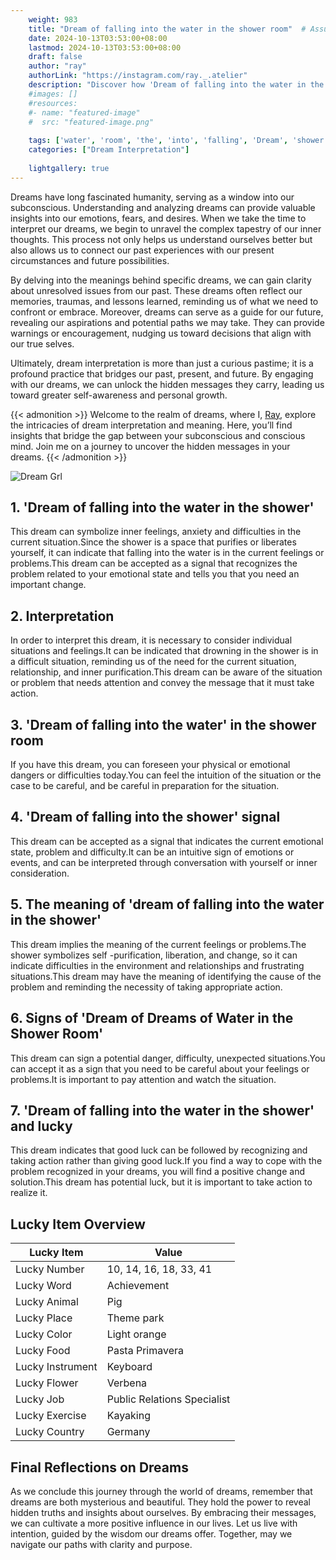 ```yaml
---
    weight: 983
    title: "Dream of falling into the water in the shower room"  # Assuming 'title' column exists
    date: 2024-10-13T03:53:00+08:00
    lastmod: 2024-10-13T03:53:00+08:00
    draft: false
    author: "ray"
    authorLink: "https://instagram.com/ray._.atelier"
    description: "Discover how 'Dream of falling into the water in the shower room' can interpret your future and uncover its significant meanings in your life."
    #images: []
    #resources:
    #- name: "featured-image"
    #  src: "featured-image.png"
    
    tags: ['water', 'room', 'the', 'into', 'falling', 'Dream', 'shower', 'in', 'of']
    categories: ["Dream Interpretation"]
    
    lightgallery: true
---
```

    
Dreams have long fascinated humanity, serving as a window into our subconscious. Understanding and analyzing dreams can provide valuable insights into our emotions, fears, and desires. When we take the time to interpret our dreams, we begin to unravel the complex tapestry of our inner thoughts. This process not only helps us understand ourselves better but also allows us to connect our past experiences with our present circumstances and future possibilities.

By delving into the meanings behind specific dreams, we can gain clarity about unresolved issues from our past. These dreams often reflect our memories, traumas, and lessons learned, reminding us of what we need to confront or embrace. Moreover, dreams can serve as a guide for our future, revealing our aspirations and potential paths we may take. They can provide warnings or encouragement, nudging us toward decisions that align with our true selves.

Ultimately, dream interpretation is more than just a curious pastime; it is a profound practice that bridges our past, present, and future. By engaging with our dreams, we can unlock the hidden messages they carry, leading us toward greater self-awareness and personal growth.

{{< admonition >}}
Welcome to the realm of dreams, where I, [Ray](https://instagram.com/ray._.atelier), explore the intricacies of dream interpretation and meaning. Here, you’ll find insights that bridge the gap between your subconscious and conscious mind. Join me on a journey to uncover the hidden messages in your dreams.
{{< /admonition >}}

![Dream Grl](https://cdn.pixabay.com/photo/2017/11/02/03/35/gothic-2910057_1280.jpg "Dream Grl")

## 1. 'Dream of falling into the water in the shower'
This dream can symbolize inner feelings, anxiety and difficulties in the current situation.Since the shower is a space that purifies or liberates yourself, it can indicate that falling into the water is in the current feelings or problems.This dream can be accepted as a signal that recognizes the problem related to your emotional state and tells you that you need an important change.

## 2. Interpretation
In order to interpret this dream, it is necessary to consider individual situations and feelings.It can be indicated that drowning in the shower is in a difficult situation, reminding us of the need for the current situation, relationship, and inner purification.This dream can be aware of the situation or problem that needs attention and convey the message that it must take action.

## 3. 'Dream of falling into the water' in the shower room
If you have this dream, you can foreseen your physical or emotional dangers or difficulties today.You can feel the intuition of the situation or the case to be careful, and be careful in preparation for the situation.

## 4. 'Dream of falling into the shower' signal
This dream can be accepted as a signal that indicates the current emotional state, problem and difficulty.It can be an intuitive sign of emotions or events, and can be interpreted through conversation with yourself or inner consideration.

## 5. The meaning of 'dream of falling into the water in the shower'
This dream implies the meaning of the current feelings or problems.The shower symbolizes self -purification, liberation, and change, so it can indicate difficulties in the environment and relationships and frustrating situations.This dream may have the meaning of identifying the cause of the problem and reminding the necessity of taking appropriate action.

## 6. Signs of 'Dream of Dreams of Water in the Shower Room'
This dream can sign a potential danger, difficulty, unexpected situations.You can accept it as a sign that you need to be careful about your feelings or problems.It is important to pay attention and watch the situation.

## 7. 'Dream of falling into the water in the shower' and lucky
This dream indicates that good luck can be followed by recognizing and taking action rather than giving good luck.If you find a way to cope with the problem recognized in your dreams, you will find a positive change and solution.This dream has potential luck, but it is important to take action to realize it.

## Lucky Item Overview
| Lucky Item          | Value              |
|---------------|--------------------|
| Lucky Number        | 10, 14, 16, 18, 33, 41  |
| Lucky Word          | Achievement |
| Lucky Animal        | Pig |
| Lucky Place         | Theme park     |
| Lucky Color         | Light orange     |
| Lucky Food          | Pasta Primavera      |
| Lucky Instrument    | Keyboard |
| Lucky Flower        | Verbena    |
| Lucky Job           | Public Relations Specialist       |
| Lucky Exercise      | Kayaking  |
| Lucky Country       | Germany    |


##  Final Reflections on Dreams

As we conclude this journey through the world of dreams, remember that dreams are both mysterious and beautiful. They hold the power to reveal hidden truths and insights about ourselves. By embracing their messages, we can cultivate a more positive influence in our lives. Let us live with intention, guided by the wisdom our dreams offer. Together, may we navigate our paths with clarity and purpose.
